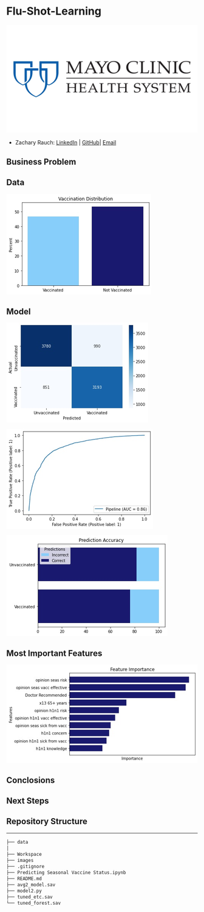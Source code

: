 # Flu-Shot-Learning
![img](./images/Mayo_Clinic.Header.webp)
- Zachary Rauch: 
[LinkedIn](https://www.linkedin.com/in/zach-rauch/) |
[GitHub](https://github.com/ZachRauch)|
[Email](zach.rauch0@gmail.com)

## Business Problem

## Data


![img](./images/Vaccination_Distribution.jpeg)
## Model 

![img](./images/Confusion2.jpeg)

![img](./images/ROC_Curve.jpeg)

![img](./images/Prediction_Accuracy.jpeg)
## Most Important Features

![img](./images/Feature_Importance.jpeg)

## Conclosions

## Next Steps

## Repository Structure
---
```
├── data  
│
├── Workspace
├── images
├── .gitignore
├── Predicting Seasonal Vaccine Status.ipynb
├── README.md
├── avg2_model.sav
├── model2.py
├── tuned_etc.sav
└── tuned_forest.sav
```
